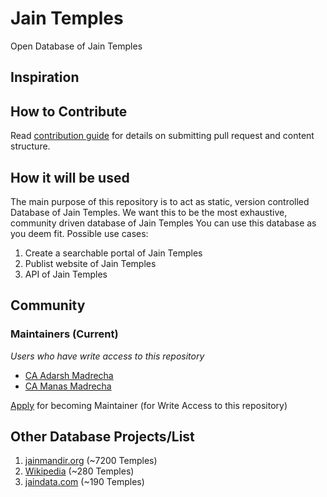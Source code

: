 # Jain Temples
Open Database of Jain Temples

## Inspiration

## How to Contribute
Read [contribution guide](/contribution/readme.md) for details on submitting pull request and content structure.

## How it will be used
The main purpose of this repository is to act as static, version controlled Database of Jain Temples.
We want this to be the most exhaustive, community driven database of Jain Temples
You can use this database as you deem fit. Possible use cases:
1. Create a searchable portal of Jain Temples
2. Publist website of Jain Temples
3. API of Jain Temples

## Community
### Maintainers (Current)
_Users who have write access to this repository_
- [CA Adarsh Madrecha](https://github.com/adarshmadrecha)
- [CA Manas Madrecha](https://github.com/https://github.com/manasmadrecha)

[Apply](/contribution/join-us.md) for becoming Maintainer (for Write Access to this repository)

## Other Database Projects/List
1. [jainmandir.org](https://www.jainmandir.org) (~7200 Temples)
1. [Wikipedia](https://en.wikipedia.org/wiki/List_of_Jain_temples) (~280 Temples)
1. [jaindata.com](https://www.jaindata.com/jain_temple/List.aspx) (~190 Temples)